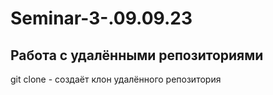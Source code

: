 ﻿# Seminar-3-.09.09.23
## Работа с удалёнными репозиториями
git clone - создаёт клон удалённого репозитория